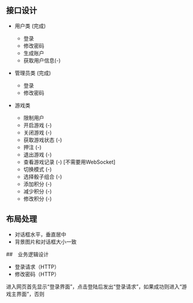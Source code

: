 ## 接口设计

- 用户类 (完成)
  - 登录
  - 修改密码
  - 生成账户
  - 获取用户信息(-)

- 管理员类 (完成)
  - 登录
  - 修改密码

- 游戏类
  - 限制用户
  - 开启游戏 (-)
  - 关闭游戏 (-)
  - 获取游戏状态 (-)
  - 押注 (-)
  - 退出游戏 (-)
  - 查看游戏记录 (-) [不需要用WebSocket]
  - 切换模式 (-)
  - 选择骰子组合 (-)
  - 添加积分 (-)
  - 减少积分 (-)
  - 修改积分 (-)

## 布局处理
- 对话框水平，垂直居中
- 背景图片和对话框大小一致

##　业务逻辑设计

- 登录请求（HTTP）
- 修改密码（HTTP）

进入网页首先显示“登录界面”，点击登陆后发出“登录请求”，如果成功则进入“游戏主界面”，否则
